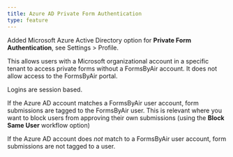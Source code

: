 ```yaml
---
title: Azure AD Private Form Authentication
type: feature
---
```


Added Microsoft Azure Active Directory option for **Private Form Authentication**, see Settings &gt; Profile.

This allows users with a Microsoft organizational account in a specific tenant to access private forms without a FormsByAir account. It does not allow access to the FormsByAir portal.

Logins are session based.

If the Azure AD account matches a FormsByAir user account, form submissions are tagged to the FormsByAir user. This is relevant where you want to block users from approving their own submissions (using the **Block Same User** workflow option)

If the Azure AD account does *not* match to a FormsByAir user account, form submissions are not tagged to a user.
